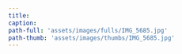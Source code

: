 ```yaml
---
title:
caption:
path-full: 'assets/images/fulls/IMG_5685.jpg'
path-thumb: 'assets/images/thumbs/IMG_5685.jpg'
---
```


